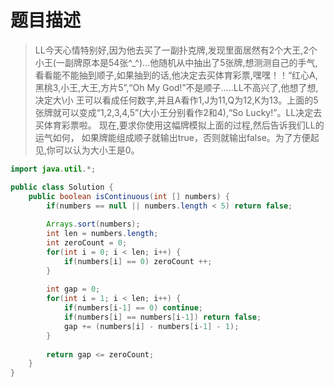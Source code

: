 # 题目描述
> LL今天心情特别好,因为他去买了一副扑克牌,发现里面居然有2个大王,2个小王(一副牌原本是54张^_^)...他随机从中抽出了5张牌,想测测自己的手气,看看能不能抽到顺子,如果抽到的话,他决定去买体育彩票,嘿嘿！！“红心A,黑桃3,小王,大王,方片5”,“Oh My God!”不是顺子.....LL不高兴了,他想了想,决定大\小 王可以看成任何数字,并且A看作1,J为11,Q为12,K为13。上面的5张牌就可以变成“1,2,3,4,5”(大小王分别看作2和4),“So Lucky!”。LL决定去买体育彩票啦。 现在,要求你使用这幅牌模拟上面的过程,然后告诉我们LL的运气如何， 如果牌能组成顺子就输出true，否则就输出false。为了方便起见,你可以认为大小王是0。

```java
import java.util.*;

public class Solution {
    public boolean isContinuous(int [] numbers) {
        if(numbers == null || numbers.length < 5) return false;
        
        Arrays.sort(numbers);
        int len = numbers.length;
        int zeroCount = 0;
        for(int i = 0; i < len; i++) {
            if(numbers[i] == 0) zeroCount ++;
        }
        
        int gap = 0;
        for(int i = 1; i < len; i++) {
            if(numbers[i-1] == 0) continue;
            if(numbers[i] == numbers[i-1]) return false;
            gap += (numbers[i] - numbers[i-1] - 1);
        }
        
        return gap <= zeroCount;
    }
}
```
